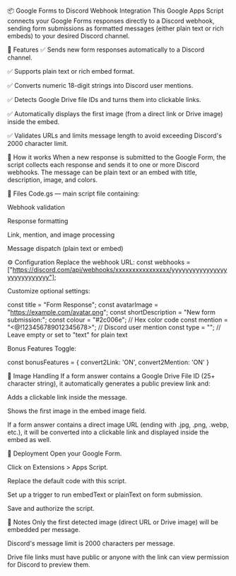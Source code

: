 📦 Google Forms to Discord Webhook Integration
This Google Apps Script connects your Google Forms responses directly to a Discord webhook, sending form submissions as formatted messages (either plain text or rich embeds) to your desired Discord channel.

📖 Features
✅ Sends new form responses automatically to a Discord channel.

✅ Supports plain text or rich embed format.

✅ Converts numeric 18-digit strings into Discord user mentions.

✅ Detects Google Drive file IDs and turns them into clickable links.

✅ Automatically displays the first image (from a direct link or Drive image) inside the embed.

✅ Validates URLs and limits message length to avoid exceeding Discord's 2000 character limit.

📝 How it works
When a new response is submitted to the Google Form, the script collects each response and sends it to one or more Discord webhooks. The message can be plain text or an embed with title, description, image, and colors.

📂 Files
Code.gs — main script file containing:

Webhook validation

Response formatting

Link, mention, and image processing

Message dispatch (plain text or embed)

⚙️ Configuration
Replace the webhook URL:
const webhooks = ["https://discord.com/api/webhooks/xxxxxxxxxxxxxxxx/yyyyyyyyyyyyyyyyyyyyyyyyyyyy"];

Customize optional settings:

const title = "Form Response";
const avatarImage = "https://example.com/avatar.png";
const shortDescription = "New form submission:";
const colour = "#2c006e";  // Hex color code
const mention = "<@!123456789012345678>";  // Discord user mention
const type = "";  // Leave empty or set to "text" for plain text

Bonus Features Toggle:

const bonusFeatures = {
  convert2Link: 'ON',
  convert2Mention: 'ON'
}

📸 Image Handling
If a form answer contains a Google Drive File ID (25+ character string), it automatically generates a public preview link and:

Adds a clickable link inside the message.

Shows the first image in the embed image field.

If a form answer contains a direct image URL (ending with .jpg, .png, .webp, etc.), it will be converted into a clickable link and displayed inside the embed as well.

🚀 Deployment
Open your Google Form.

Click on Extensions > Apps Script.

Replace the default code with this script.

Set up a trigger to run embedText or plainText on form submission.

Save and authorize the script.

📌 Notes
Only the first detected image (direct URL or Drive image) will be embedded per message.

Discord's message limit is 2000 characters per message.

Drive file links must have public or anyone with the link can view permission for Discord to preview them.
